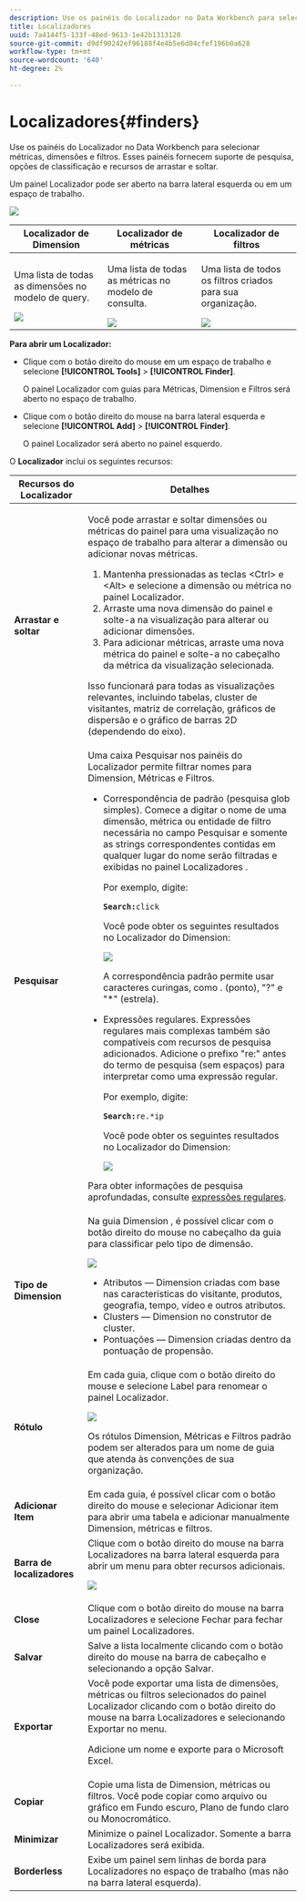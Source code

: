 ```yaml
---
description: Use os painéis do Localizador no Data Workbench para selecionar métricas, dimensões e filtros. Esses painéis fornecem suporte de pesquisa, opções de classificação e recursos de arrastar e soltar.
title: Localizadores
uuid: 7a4144f5-133f-48ed-9613-1e42b1313120
source-git-commit: d9df90242ef96188f4e4b5e6d04cfef196b0a628
workflow-type: tm+mt
source-wordcount: '640'
ht-degree: 2%

---
```



# Localizadores{#finders}

Use os painéis do Localizador no Data Workbench para selecionar métricas, dimensões e filtros. Esses painéis fornecem suporte de pesquisa, opções de classificação e recursos de arrastar e soltar.

Um painel Localizador pode ser aberto na barra lateral esquerda ou em um espaço de trabalho.

![](assets/query_entity_panel_main.png)

<table id="table_3E43DBA0646842898F14F31374F9E39C"> 
 <thead> 
  <tr> 
   <th colname="col1" class="entry"> Localizador de Dimension </th> 
   <th colname="col2" class="entry"> Localizador de métricas </th> 
   <th colname="col3" class="entry"> Localizador de filtros </th> 
  </tr>
 </thead>
 <tbody> 
  <tr> 
   <td colname="col1"> <p>Uma lista de todas as dimensões no modelo de query. </p><img placement="break" id="image_D7D317D84C0843BE8D324E5B9F7AF20D" src="assets/query_entity_dim_panel.png" /> </td> 
   <td colname="col2"> <p>Uma lista de todas as métricas no modelo de consulta. </p><img placement="break" id="image_04553B2F2C6A48FE897B4EFF002BED59" src="assets/query_entity_metric_panel.png" /> </td> 
   <td colname="col3"> <p>Uma lista de todos os filtros criados para sua organização. </p><img placement="break" id="image_920E72D795644634A82D1955CB64B355" src="assets/query_entity_filters_panel.png" /> </td> 
  </tr> 
 </tbody> 
</table>

**Para abrir um Localizador:**

* Clique com o botão direito do mouse em um espaço de trabalho e selecione **[!UICONTROL Tools]** > **[!UICONTROL Finder]**.

   O painel Localizador com guias para Métricas, Dimension e Filtros será aberto no espaço de trabalho.

* Clique com o botão direito do mouse na barra lateral esquerda e selecione **[!UICONTROL Add]** > **[!UICONTROL Finder]**.

   O painel Localizador será aberto no painel esquerdo.

O **Localizador** inclui os seguintes recursos:

<table id="table_072047E919204577AE85789BAE0F4EE8"> 
 <thead> 
  <tr> 
   <th colname="col1" class="entry"> Recursos do Localizador </th> 
   <th colname="col2" class="entry"> Detalhes </th> 
  </tr>
 </thead>
 <tbody> 
  <tr> 
   <td colname="col1"><b>Arrastar e soltar</b> </td> 
   <td colname="col2"> <p> Você pode arrastar e soltar dimensões ou métricas do painel para uma visualização no espaço de trabalho para alterar a dimensão ou adicionar novas métricas. </p> 
    <ol id="ol_612DC76EC04C4FCE938B20B388C43CE8"> 
     <li id="li_7F73B781141E4B8CAE9800F580F62E44">Mantenha pressionadas as teclas <span class="uicontrol"> &lt;Ctrl&gt;</span> e <span class="uicontrol"> &lt;Alt&gt;</span> e selecione a dimensão ou métrica no painel Localizador. </li> 
     <li id="li_631D57976F71415AA61F33EBBFDD128A">Arraste uma nova dimensão do painel e solte-a na visualização para alterar ou adicionar dimensões. </li> 
     <li id="li_5329FB82225F46EBBE3A996A641058DE">Para adicionar métricas, arraste uma nova métrica do painel e solte-a no cabeçalho da métrica da visualização selecionada. </li> 
    </ol> <p>Isso funcionará para todas as visualizações relevantes, incluindo tabelas, cluster de visitantes, matriz de correlação, gráficos de dispersão e o gráfico de barras 2D (dependendo do eixo). </p> </td> 
  </tr> 
  <tr> 
   <td colname="col1"><b>Pesquisar</b> </td> 
   <td colname="col2">Uma caixa <span class="uicontrol"> Pesquisar</span> nos painéis do Localizador permite filtrar nomes para Dimension, Métricas e Filtros. 
    <ul id="ul_0F6F377E9906472E99008EBE7483F689"> 
     <li id="li_75857895EDB045C8B2960393854B257D"> <p>Correspondência de padrão (pesquisa glob simples). Comece a digitar o nome de uma dimensão, métrica ou entidade de filtro necessária no campo Pesquisar e somente as strings correspondentes contidas em qualquer lugar do nome serão filtradas e exibidas no painel Localizadores . </p> <p>Por exemplo, digite: </p> <code><b>Search:</b>click</code> <p>Você pode obter os seguintes resultados no Localizador do Dimension: </p> <p><img placement="break" id="image_7CBAAABA92BB47658B7F9F5C0263CF20" src="assets/finders_glob_search.png" /> </p> <p>A correspondência padrão permite usar caracteres curingas, como . (ponto), "?" e "*" (estrela). </p> </li> 
     <li id="li_044F9EC1399B44CD81E1852F85137704"> <p>Expressões regulares. Expressões regulares mais complexas também são compatíveis com recursos de pesquisa adicionados. Adicione o prefixo "re:" antes do termo de pesquisa (sem espaços) para interpretar como uma expressão regular. </p> <p>Por exemplo, digite: </p> <code><b>Search:</b>re.*ip</code> <p>Você pode obter os seguintes resultados no Localizador do Dimension: </p> <p><img placement="break" id="image_F47DB90B36504997AA1C509855B89A47" src="assets/finders_regex_search.png" /> </p> </li> 
    </ul> <p>Para obter informações de pesquisa aprofundadas, consulte <a href="https://docs.adobe.com/content/help/en/data-workbench/using/dataset/c-reg-exp.html" format="http" scope="external"> expressões regulares</a>. </p> </td> 
  </tr> 
  <tr> 
   <td colname="col1"><b>Tipo de Dimension</b> </td> 
   <td colname="col2">Na guia Dimension , é possível clicar com o botão direito do mouse no cabeçalho da guia para classificar pelo tipo de dimensão. <p><img id="image_FB44D0F4D36B4AD7A6165E0432211AB6" placement="break" src="assets/query_entity_search_types.png" /> 
     <ul id="ul_D36B8474730F4859BC7AA015CC1B8EF0"> 
      <li id="li_4AE1D5699D0E45AF880A134F886B8B19">Atributos — Dimension criadas com base nas características do visitante, produtos, geografia, tempo, vídeo e outros atributos. </li> 
      <li id="li_0B2A08F8CBE94356AC506F95DC268C47">Clusters — Dimension no construtor de cluster. </li> 
      <li id="li_4BC3396A680B49A4B6BDAAD066826864">Pontuações — Dimension criadas dentro da pontuação de propensão. </li> 
     </ul> </p> </td> 
  </tr> 
  <tr> 
   <td colname="col1"><b>Rótulo</b> </td> 
   <td colname="col2">Em cada guia, clique com o botão direito do mouse e selecione <span class="uicontrol"> Label</span> para renomear o painel Localizador. <p><img placement="break" id="image_F61C57F6548646069242DFB2490C67B9" src="assets/label_change.png" /> </p> <p>Os rótulos Dimension, Métricas e Filtros padrão podem ser alterados para um nome de guia que atenda às convenções de sua organização. </p> </td> 
  </tr> 
  <tr> 
   <td colname="col1"><b>Adicionar Item</b> </td> 
   <td colname="col2">Em cada guia, é possível clicar com o botão direito do mouse e selecionar <span class="uicontrol"> Adicionar item</span> para abrir uma tabela e adicionar manualmente Dimension, métricas e filtros. </td> 
  </tr> 
  <tr> 
   <td colname="col1"><b>Barra de localizadores</b> </td> 
   <td colname="col2">Clique com o botão direito do mouse na barra <span class="uicontrol"> Localizadores</span> na barra lateral esquerda para abrir um menu para obter recursos adicionais. <p><img placement="break" id="image_4DA4930294B84308A1E627C828C35663" src="assets/finders_menu.png" /> </p> </td> 
  </tr> 
  <tr> 
   <td colname="col1"><b>Close</b> </td> 
   <td colname="col2">Clique com o botão direito do mouse na barra <span class="uicontrol"> Localizadores</span> e selecione <span class="uicontrol"> Fechar</span> para fechar um painel Localizadores. </td> 
  </tr> 
  <tr> 
   <td colname="col1"><b>Salvar</b> </td> 
   <td colname="col2">Salve a lista localmente clicando com o botão direito do mouse na barra de cabeçalho e selecionando a opção <span class="uicontrol"> Salvar</span>. </td> 
  </tr> 
  <tr> 
   <td colname="col1"><b>Exportar</b> </td> 
   <td colname="col2">Você pode exportar uma lista de dimensões, métricas ou filtros selecionados do painel Localizador clicando com o botão direito do mouse na barra Localizadores e selecionando <span class="uicontrol"> Exportar</span> no menu. <p> Adicione um nome e exporte para o Microsoft Excel. </p> </td> 
  </tr> 
  <tr> 
   <td colname="col1"><b>Copiar</b> </td> 
   <td colname="col2"> Copie uma lista de Dimension, métricas ou filtros. Você pode copiar como arquivo ou gráfico em Fundo escuro, Plano de fundo claro ou Monocromático. </td> 
  </tr> 
  <tr> 
   <td colname="col1"><b>Minimizar</b> </td> 
   <td colname="col2"> Minimize o painel Localizador. Somente a barra Localizadores será exibida. </td> 
  </tr> 
  <tr> 
   <td colname="col1"><b>Borderless</b> </td> 
   <td colname="col2"> Exibe um painel sem linhas de borda para Localizadores no espaço de trabalho (mas não na barra lateral esquerda). </td> 
  </tr> 
 </tbody> 
</table>

